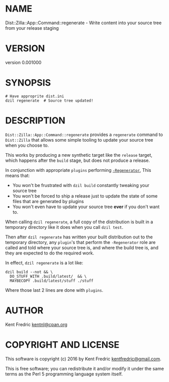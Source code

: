 # NAME

Dist::Zilla::App::Command::regenerate - Write content into your source tree from your release staging

# VERSION

version 0.001000

# SYNOPSIS

    # Have approprite dist.ini
    dzil regenerate  # Source tree updated!

# DESCRIPTION

`Dist::Zilla::App::Command::regenerate` provides a `regenerate` command to `Dist::Zilla`
that allows some simple tooling to update your source tree when you choose to.

This works by producing a new synthetic target like the `release` target, which happens
after the `build` stage, but does not produce a release.

In conjunction with appropriate `plugins` performing
[`-Regenerator`](https://metacpan.org/pod/Dist::Zilla::Role::Regenerator), This means that:

- You won't be frustrated with `dzil build` constantly tweaking your source tree
- You won't be forced to ship a release just to update the state of some files that are generated
by plugins
- You won't even have to update your source tree **ever** if you don't want to.

When calling `dzil regenerate`, a full copy of the distribution is built in a temporary directory
like it does when you call `dzil test`.

Then after `dzil regenerate` has written your built distribution out to the temporary directory,
any `plugin`'s that perform the `-Regenerator` role are called and told where your source tree is,
and where the build tree is, and they are expected to do the required work.

In effect, `dzil regenerate` is a lot like:

    dzil build --not && \
      DO_STUFF_WITH .build/latest/  && \
      MAYBECOPY .build/latest/stuff ./stuff

Where those last 2 lines are done with `plugins`.

# AUTHOR

Kent Fredric <kentnl@cpan.org>

# COPYRIGHT AND LICENSE

This software is copyright (c) 2016 by Kent Fredric <kentfredric@gmail.com>.

This is free software; you can redistribute it and/or modify it under
the same terms as the Perl 5 programming language system itself.
